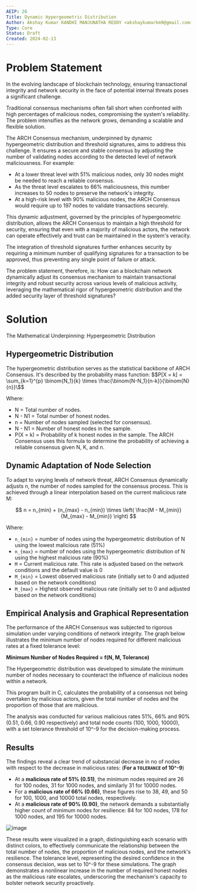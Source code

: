 ```yaml
---
AEIP: 26
Title: Dynamic Hypergeometric Distribution
Author: Akshay Kumar KANDHI MANJUNATHA REDDY <akshaykumarkm9@gmail.com>
Type: Core
Status: Draft
Created: 2024-02-13
---
```



# Problem Statement
In the evolving landscape of blockchain technology, ensuring transactional integrity and network security in the face of potential internal threats poses a significant challenge. 

Traditional consensus mechanisms often fall short when confronted with high percentages of malicious nodes, compromising the system's reliability. The problem intensifies as the network grows, demanding a scalable and flexible solution.

The ARCH Consensus mechanism, underpinned by dynamic hypergeometric distribution and threshold signatures, aims to address this challenge. It ensures a secure and stable consensus by adjusting the number of validating nodes according to the detected level of network maliciousness. For example:

- At a lower threat level with 51% malicious nodes, only 30 nodes might be needed to reach a reliable consensus.
- As the threat level escalates to 66% maliciousness, this number increases to 50 nodes to preserve the network's integrity.
- At a high-risk level with 90% malicious nodes, the ARCH Consensus would require up to 197 nodes to validate transactions securely.

This dynamic adjustment, governed by the principles of hypergeometric distribution, allows the ARCH Consensus to maintain a high threshold for security, ensuring that even with a majority of malicious actors, the network can operate effectively and trust can be maintained in the system's veracity. 

The integration of threshold signatures further enhances security by requiring a minimum number of qualifying signatures for a transaction to be approved, thus preventing any single point of failure or attack.

The problem statement, therefore, is: How can a blockchain network dynamically adjust its consensus mechanism to maintain transactional integrity and robust security across various levels of malicious activity, leveraging the mathematical rigor of hypergeometric distribution and the added security layer of threshold signatures?

# Solution
The Mathematical Underpinning: Hypergeometric Distribution

## Hypergeometric Distribution

The hypergeometric distribution serves as the statistical backbone of ARCH Consensus. It's described by the probability mass function:
$$P[X = k] = \sum_{k=1}^{p} \binom{N_1}{k} \times \frac{\binom{N-N_1}{n-k}}{\binom{N}{n}}\$$

Where:
* N = Total number of nodes.
* N - N1 = Total number of honest nodes.
* n = Number of nodes sampled (selected for consensus).
* N - N1 = Number of honest nodes in the sample.
* P(X = k) = Probability of k honest nodes in the sample.
The ARCH Consensus uses this formula to determine the probability of achieving a reliable consensus given N, K, and n.

## Dynamic Adaptation of Node Selection

To adapt to varying levels of network threat, ARCH Consensus dynamically adjusts n, the number of nodes sampled for the consensus process. This is achieved through a linear interpolation based on the current malicious rate M:

$$ n = n_{min} + (n_{max} - n_{min}) \times \left( \frac{M - M_{min}}{M_{max} - M_{min}} \right) $$

Where:
- `n_{min}` = number of nodes using the hypergeometric distribution of N using the lowest malicious rate (51%)
- `n_{max}` = number of nodes using the hypergeometric distribution of N using the highest malicious rate (90%)
- `M` = Current malicious rate. This rate is adjusted based on the network conditions and the default value is 0
- `M_{min}` = Lowest observed malicious rate (initially set to 0 and adjusted based on the network conditions)
- `M_{max}` = Highest observed malicious rate (initially set to 0 and adjusted based on the network conditions)


## Empirical Analysis and Graphical Representation

The performance of the ARCH Consensus was subjected to rigorous simulation under varying conditions of network integrity. The graph below illustrates the minimum number of nodes required for different malicious rates at a fixed tolerance level:

**Minimum Number of Nodes Required = f(N, M, Tolerance)**

The Hypergeometric distribution was developed to simulate the minimum number of nodes necessary to counteract the influence of malicious nodes within a network. 

This program built in C, calculates the probability of a consensus not being overtaken by malicious actors, given the total number of nodes and the proportion of those that are malicious. 

The analysis was conducted for various malicious rates 51%, 66% and 90% (0.51, 0.66, 0.90 respectively) and total node counts (100, 1000, 10000), with a set tolerance threshold of 10^-9 for the decision-making process.

## Results

The findings reveal a clear trend of substancial decrease in no of nodes with respect to the decrease in malicious rates: (**For a  `TOLERANCE`  of 10^-9**)

- At a **malicious rate of 51% (0.51)**, the minimum nodes required are 26 for 100 nodes, 31 for 1000 nodes, and similarly 31 for 10000 nodes.
- For a **malicious rate of 66% (0.66)**, these figures rise to 38, 49, and 50 for 100, 1000, and 10000 total nodes, respectively.
- At a **malicious rate of 90% (0.90)**, the network demands a substantially higher count of minimum nodes for resilience: 84 for 100 nodes, 178 for 1000 nodes, and 195 for 10000 nodes.

![image](https://github.com/archethic-foundation/aeip/assets/75987671/3509f152-4cb8-4243-bc60-6391ab719b4c)

These results were visualized in a graph, distinguishing each scenario with distinct colors, to effectively communicate the relationship between the total number of nodes, the proportion of malicious nodes, and the network's resilience.
The tolerance level, representing the desired confidence in the consensus decision, was set to 10^-9 for these simulations. The graph demonstrates a nonlinear increase in the number of required honest nodes as the malicious rate escalates, underscoring the mechanism's capacity to bolster network security proactively.
